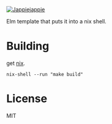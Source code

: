 [![Jappiejappie](https://img.shields.io/badge/twitch.tv-jappiejappie-purple?logo=twitch)](https://www.twitch.tv/jappiejappie)

Elm template that puts it into a nix shell.

# Building
get [nix](https://nixos.org/nix/download.html).

```shell
nix-shell --run "make build"
```

# License
MIT


